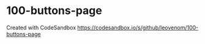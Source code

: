 # 100-buttons-page
Created with CodeSandbox
https://codesandbox.io/s/github/leovenom/100-buttons-page
